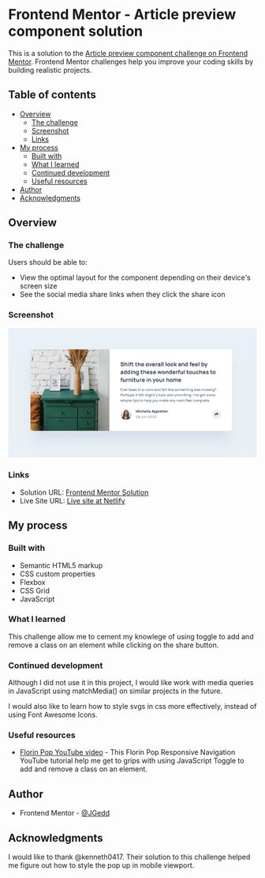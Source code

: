 # Frontend Mentor - Article preview component solution

This is a solution to the [Article preview component challenge on Frontend Mentor](https://www.frontendmentor.io/challenges/article-preview-component-dYBN_pYFT). Frontend Mentor challenges help you improve your coding skills by building realistic projects.

## Table of contents

- [Overview](#overview)
  - [The challenge](#the-challenge)
  - [Screenshot](#screenshot)
  - [Links](#links)
- [My process](#my-process)
  - [Built with](#built-with)
  - [What I learned](#what-i-learned)
  - [Continued development](#continued-development)
  - [Useful resources](#useful-resources)
- [Author](#author)
- [Acknowledgments](#acknowledgments)

## Overview

### The challenge

Users should be able to:

- View the optimal layout for the component depending on their device's screen size
- See the social media share links when they click the share icon

### Screenshot

![Desktop Screenshot](./screenshot/desktop_screenshot.png)

### Links

- Solution URL: [Frontend Mentor Solution](https://www.frontendmentor.io/solutions/article-preview-component-ID5z8y_Aqk)
- Live Site URL: [Live site at Netlify](https://steady-truffle-9ec13b.netlify.app/)

## My process

### Built with

- Semantic HTML5 markup
- CSS custom properties
- Flexbox
- CSS Grid
- JavaScript

### What I learned

This challenge allow me to cement my knowlege of using toggle to add and remove a class on an element while clicking on the share button.

### Continued development

Although I did not use it in this project, I would like work with media queries in JavaScript using matchMedia() on similar projects in the future.

I would also like to learn how to style svgs in css more effectively, instead of using Font Awesome Icons.

### Useful resources

- [Florin Pop YouTube video](https://www.example.com) - This Florin Pop Responsive Navigation YouTube tutorial help me get to grips with using JavaScript Toggle to add and remove a class on an element.

## Author

- Frontend Mentor - [@JGedd](https://www.frontendmentor.io/profile/JGedd)

## Acknowledgments

I would like to thank @kenneth0417. Their solution to this challenge helped me figure out how to style the pop up in mobile viewport.
